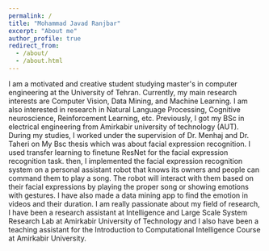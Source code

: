 ```yaml
---
permalink: /
title: "Mohammad Javad Ranjbar"
excerpt: "About me"
author_profile: true
redirect_from: 
  - /about/
  - /about.html
---
```


I am a motivated and creative student studying master's in computer engineering at the University of Tehran. Currently, my main research interests are Computer Vision, Data Mining, and Machine Learning. I am also interested in research in Natural Language Processing, Cognitive neuroscience, Reinforcement Learning, etc. Previously, I got my BSc in electrical engineering from Amirkabir university of technology (AUT). During my studies, I worked under the supervision of Dr. Menhaj and Dr. Taheri on My Bsc thesis which was about facial expression recognition. I used transfer learning to finetune ResNet for the facial expression recognition task. then, I implemented the facial expression recognition system on a personal assistant robot that knows its owners and people can command them to play a song. The robot will interact with them based on their facial expressions by playing the proper song or showing emotions with gestures. I have also made a data mining app to find the emotion in videos and their duration. 
I am really passionate about my field of research, I have been a research assistant at Intelligence and Large Scale System Research Lab at Amirkabir University of Technology and I also have been a teaching assistant for the Introduction to Computational Intelligence Course at Amirkabir University. 
